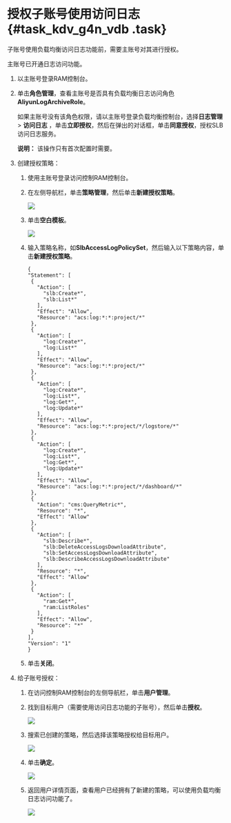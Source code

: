 # 授权子账号使用访问日志 {#task_kdv_g4n_vdb .task}

子账号使用负载均衡访问日志功能前，需要主账号对其进行授权。

主账号已开通日志访问功能。

1.  以主账号登录RAM控制台。
2.  单击**角色管理**，查看主账号是否具有负载均衡日志访问角色**AliyunLogArchiveRole**。

    如果主账号没有该角色权限，请以主账号登录负载均衡控制台，选择**日志管理** \> **访问日志** ，单击**立即授权**，然后在弹出的对话框，单击**同意授权**，授权SLB访问日志服务。

    **说明：** 该操作只有首次配置时需要。


1.  创建授权策略： 
    1.  使用主账号登录访问控制RAM控制台。 
    2.  在左侧导航栏，单击**策略管理**，然后单击**新建授权策略**。 

        ![](http://static-aliyun-doc.oss-cn-hangzhou.aliyuncs.com/assets/img/4151/15397559962509_zh-CN.png)

    3.  单击**空白模板**。 

        ![](http://static-aliyun-doc.oss-cn-hangzhou.aliyuncs.com/assets/img/4151/15397559962510_zh-CN.png)

    4.  输入策略名称，如**SlbAccessLogPolicySet**，然后输入以下策略内容，单击**新建授权策略**。 

        ```
        {
        "Statement": [
         {
           "Action": [
             "slb:Create*",
             "slb:List*"
           ],
           "Effect": "Allow",
           "Resource": "acs:log:*:*:project/*"
         },
         {
           "Action": [
             "log:Create*",
             "log:List*"
           ],
           "Effect": "Allow",
           "Resource": "acs:log:*:*:project/*"
         },
         {
           "Action": [
             "log:Create*",
             "log:List*",
             "log:Get*",
             "log:Update*"
           ],
           "Effect": "Allow",
           "Resource": "acs:log:*:*:project/*/logstore/*"
         },
         {
           "Action": [
             "log:Create*",
             "log:List*",
             "log:Get*",
             "log:Update*"
           ],
           "Effect": "Allow",
           "Resource": "acs:log:*:*:project/*/dashboard/*"
         },
         {
           "Action": "cms:QueryMetric*",
           "Resource": "*",
           "Effect": "Allow"
         },
         {
           "Action": [
             "slb:Describe*",
             "slb:DeleteAccessLogsDownloadAttribute",
             "slb:SetAccessLogsDownloadAttribute",
             "slb:DescribeAccessLogsDownloadAttribute"
           ],
           "Resource": "*",
           "Effect": "Allow"
         },
         {
           "Action": [
             "ram:Get*",
             "ram:ListRoles"
           ],
           "Effect": "Allow",
           "Resource": "*"
         }
        ],
        "Version": "1"
        }
        ```

    1.  单击**关闭**。 
2.  给子账号授权： 
    1.  在访问控制RAM控制台的左侧导航栏，单击**用户管理**。 
    2.  找到目标用户（需要使用访问日志功能的子账号），然后单击**授权**。 

        ![](http://static-aliyun-doc.oss-cn-hangzhou.aliyuncs.com/assets/img/4151/15397559962512_zh-CN.png)

    3.  搜索已创建的策略，然后选择该策略授权给目标用户。 

        ![](http://static-aliyun-doc.oss-cn-hangzhou.aliyuncs.com/assets/img/4151/15397559962513_zh-CN.png)

    4.  单击**确定**。 

        ![](http://static-aliyun-doc.oss-cn-hangzhou.aliyuncs.com/assets/img/4151/15397559962514_zh-CN.png)

    5.  返回用户详情页面，查看用户已经拥有了新建的策略，可以使用负载均衡日志访问功能了。 

        ![](http://static-aliyun-doc.oss-cn-hangzhou.aliyuncs.com/assets/img/4151/15397559962515_zh-CN.png)


